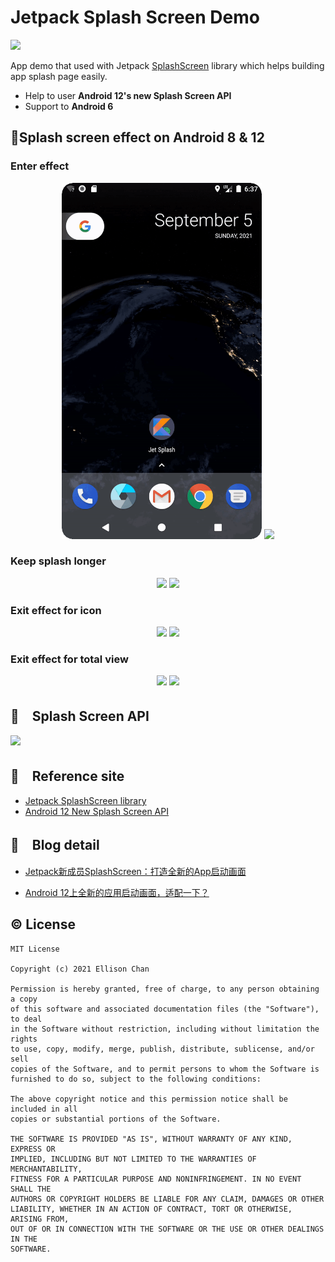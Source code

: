 # Jetpack Splash Screen Demo
![](https://z3.ax1x.com/2021/08/13/fDzSw6.png)

App demo that used with Jetpack [SplashScreen](https://developer.android.google.cn/jetpack/androidx/releases/core?hl=zh-cn#core_splashscreen_version_100_2) library which helps building app splash page easily.

*   Help to user **Android 12's new Splash Screen API**
*   Support to **Android 6**

## :camera_flash:Splash screen effect on Android 8 & 12

### Enter effect

<center class="half">
    <img src="screenshots/jet-splash-enter-8.gif" width="320"/>
    <img src="screenshots/jet-splash-enter-12.gif" width="300"/>
</center>

### Keep splash longer

<center class="half">
    <img src="screenshots/jet-splash-longer-8.gif" width="320"/>
    <img src="screenshots/jet-splash-longer-12.gif" width="300"/>
</center>

### Exit effect for icon

<center class="half">
    <img src="screenshots/jet-splash-exit-icon-8.gif" width="320"/>
    <img src="screenshots/jet-splash-exit-icon-12.gif" width="300"/>
</center>

### Exit effect for total view

<center class="half">
    <img src="screenshots/jet-splash-exit-total-8.gif" width="320"/>
    <img src="screenshots/jet-splash-exit-total-12.gif" width="300"/>
</center>

## :orange_book:　Splash Screen API

![](https://z3.ax1x.com/2021/10/01/4ToJ2j.png)


## :orange_book:　Reference site
* [Jetpack SplashScreen library ](https://developer.android.google.cn/jetpack/androidx/releases/core?hl=zh-cn#core_splashscreen_version_100_2)
* [Android 12 New Splash Screen API](https://developer.android.google.cn/about/versions/12/features/splash-screen)
## :orange_book:　Blog detail

*   [Jetpack新成员SplashScreen：打造全新的App启动画面](https://juejin.cn/post/6997217571208445965)

*   [Android 12上全新的应用启动画面，适配一下？](https://juejin.cn/post/6962706834889113614)

## :copyright: License
```
MIT License

Copyright (c) 2021 Ellison Chan

Permission is hereby granted, free of charge, to any person obtaining a copy
of this software and associated documentation files (the "Software"), to deal
in the Software without restriction, including without limitation the rights
to use, copy, modify, merge, publish, distribute, sublicense, and/or sell
copies of the Software, and to permit persons to whom the Software is
furnished to do so, subject to the following conditions:

The above copyright notice and this permission notice shall be included in all
copies or substantial portions of the Software.

THE SOFTWARE IS PROVIDED "AS IS", WITHOUT WARRANTY OF ANY KIND, EXPRESS OR
IMPLIED, INCLUDING BUT NOT LIMITED TO THE WARRANTIES OF MERCHANTABILITY,
FITNESS FOR A PARTICULAR PURPOSE AND NONINFRINGEMENT. IN NO EVENT SHALL THE
AUTHORS OR COPYRIGHT HOLDERS BE LIABLE FOR ANY CLAIM, DAMAGES OR OTHER
LIABILITY, WHETHER IN AN ACTION OF CONTRACT, TORT OR OTHERWISE, ARISING FROM,
OUT OF OR IN CONNECTION WITH THE SOFTWARE OR THE USE OR OTHER DEALINGS IN THE
SOFTWARE.
```